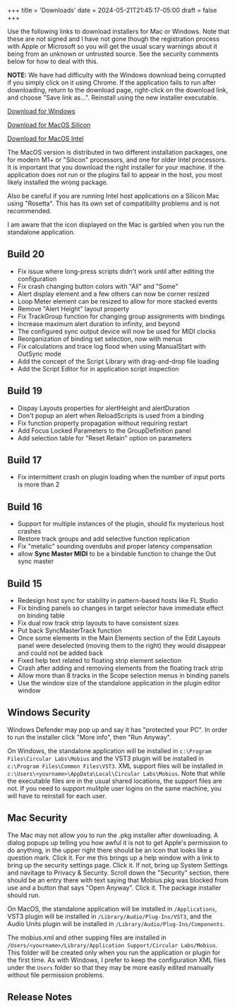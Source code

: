 +++
title = 'Downloads'
date = 2024-05-21T21:45:17-05:00
draft = false
+++

Use the following links to download installers for Mac or Windows.  Note that these are not signed and I have not gone though the registration process with Apple or Microsoft so you will get the usual scary warnings about it being from an unknown or untrusted source.  See the security comments below for how to deal with this.

**NOTE:** We have had difficulty with the Windows download being corrupted if you simply click on it using Chrome.  If the application fails to run after downloading, return to the download page, right-click on the download link, and choose "Save link as...".   Reinstall using the new installer executable.

[Download for Windows](https://www.mobiuslooper.com/MobiusSetup.exe)

[Download for MacOS Silicon](https://www.mobiuslooper.com/Mobius.pkg)

[Download for MacOS Intel](https://www.mobiuslooper.com/MobiusIntel.pkg)

The MacOS version is distributed in two different installation packages, one for modern M1+ or "Silicon" processors, and one for older Intel processors.  It is important that you download the right installer for your machine.  If the application does not run or the plugins fail to appear in the host, you most likely installed the wrong package.

Also be careful if you are running Intel host applications on a Silicon Mac using "Rosetta".  This has its own set of compatibility problems and is not recommended.

I am aware that the icon displayed on the Mac is garbled when you run the standalone application.

## Build 20
- Fix issue where long-press scripts didn't work until after editing the configuration
- Fix crash changing button colors with "All" and "Some"
- Alert display element and a few others can now be corner resized
- Loop Meter element can be resized to allow for more stacked events
- Remove "Alert Height" layout property
- Fix TrackGroup function for changing group assignments with bindings
- Increase maximum alert duration to infinity, and beyond
- The configured sync output device will now be used for MIDI clocks
- Reorganization of binding set selection, now with menus
- Fix calculations and trace log flood when using ManualStart with OutSync mode
- Add the concept of the Script Library with drag-and-drop file loading
- Add the Script Editor for in application script inspection
  
## Build 19
- Dispay Layouts properties for alertHeight and alertDuration
- Don't popup an alert when ReloadScripts is used from a binding
- Fix function property propagation without requiring restart
- Add Focus Locked Parameters to the GroupDefinition panel
- Add selection table for "Reset Retain" option on parameters

## Build 17
- Fix intermittent crash on plugin loading when the number of input ports is more than 2

## Build 16
- Support for multiple instances of the plugin, should fix mysterious host crashes
- Restore track groups and add selective function replication
- Fix "metalic" sounding overdubs and proper latency compensation
- allow **Sync Master MIDI** to be a bindable function to change the Out sync master

## Build 15

- Redesign host sync for stability in pattern-based hosts like FL Studio
- Fix binding panels so changes in target selector have immediate effect on binding table
- Fix dual row track strip layouts to have consistent sizes
- Put back SyncMasterTrack function
- Once some elements in the Main Elements section of the Edit Layouts panel were deselected (moving them to the right) they would disappear and could not be added back
- Fixed help text related to floating strip element selection
- Crash after adding and removing elements from the floating track strip  
- Allow more than 8 tracks in the Scope selection menus in binding panels
- Use the window size of the standalone application in the plugin editor window

## Windows Security

Windows Defender may pop up and say it has "protected your PC".  In order to run the installer click "More info", then "Run Anyway".

On Windows, the standalone application will be installed in `c:\Program Files\Circular Labs\Mobius` and the VST3 plugin will be installed
in `c:\Program Files\Common Files\VST3`.   XML support files will be installed in `c:\Users\<yourname>\AppData\Local\Circular Labs\Mobius`.
Note that while the executable files are in the usual shared locations, the support files are not.  If you need to support mulitple user logins on
the same machine, you will have to reinstall for each user.

## Mac Security

The Mac may not allow you to run the .pkg installer after downloading.  A dialog popups up telling you how awful it is not to get Apple's permission to do anything, in the upper right there should be an icon that looks like a question mark.  Click it.  For me this brings up a help window with a link to bring up the security settings page.  Click it.  If not, bring up System Settings and navitage to Privacy & Security.  Scroll down the "Security" section, there should be an entry there with text saying that Mobius.pkg was blocked from use and a button that says "Open Anyway".  Click it.  The package installer should run.

On MacOS, the standalone application will be installed in `/Applications`, VST3 plugin will be installed in `/Library/Audio/Plug-Ins/VST3`, and the Audio Units plugin will be installed in `/Library/Audio/Plug-Ins/Components`.

The mobius.xml and other supping files are installed in `/Users/<yourname>/Library/Application Support/Circular Labs/Mobius`.  This folder will be created only when you run the application or plugin for the first time.  As with Windows, I prefer to keep the configuration XML files under the `Users` folder so that they may be more easily edited manually without file permission problems.

## Release Notes
